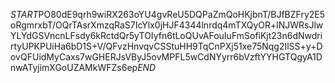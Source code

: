 $START$PO80dE9qrh9wiRX263oYU4gvReU5DQPaZmQoHKjbnT/BJfBZFry2E5oRgmrxbT/OQrTAsrXmzqRaS7IcYlx0jHJF4344lnrdq4mTXQyOR+lNJWRsJlwYLYdGSVncnLFsdy6kRctdQr5yTOIyfn6tLoQUvAFouIuFmSofiKjt23n6dNwdrirtyUPKPUiHa6bD1S+V/QFvzHnvqvCSStuHH9TqCnPXj51xe75Nqg2IlSS+y+DovQFUidMyCaxs7wGHERJsVByJ5ovMPFL5wCdNYyrr6bVzftYYHGTQgyA1DnwATyjimXGoUZAMkWFZs6ep$END$